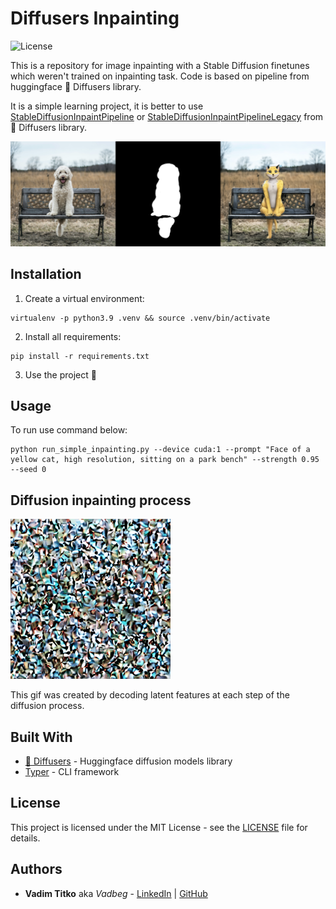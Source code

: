 # Diffusers Inpainting

![License](https://img.shields.io/github/license/Vadbeg/diffusers-inpainting)

This is a repository for image inpainting with a Stable Diffusion finetunes which
weren't trained on inpainting task. Code is based on pipeline from huggingface 🤗 Diffusers library.

It is a simple learning project, it is better to use
[StableDiffusionInpaintPipeline](https://github.com/huggingface/diffusers/blob/main/src/diffusers/pipelines/stable_diffusion/pipeline_stable_diffusion_inpaint.py)
or
[StableDiffusionInpaintPipelineLegacy](https://github.com/huggingface/diffusers/blob/main/src/diffusers/pipelines/stable_diffusion/pipeline_stable_diffusion_inpaint_legacy.py)
from 🤗 Diffusers library.

![inpainting](images/inpainting.png)

## Installation

1. Create a virtual environment:
```shell
virtualenv -p python3.9 .venv && source .venv/bin/activate
```
2. Install all requirements:
```shell
pip install -r requirements.txt
```
3. Use the project 🎉

## Usage

To run use command below:
```shell
python run_simple_inpainting.py --device cuda:1 --prompt "Face of a yellow cat, high resolution, sitting on a park bench" --strength 0.95 --seed 0
```

## Diffusion inpainting process

![inpainting](images/inpainting_process.gif)

This gif was created by decoding latent features at each step of the diffusion process.

## Built With

* [🤗 Diffusers](https://github.com/apple/coremltools) - Huggingface diffusion models library
* [Typer](https://typer.tiangolo.com/) - CLI framework


## License

This project is licensed under the MIT License - see the [LICENSE](LICENSE) file for details.

## Authors

* **Vadim Titko** aka *Vadbeg* -
[LinkedIn](https://www.linkedin.com/in/vadtitko) |
[GitHub](https://github.com/Vadbeg)
